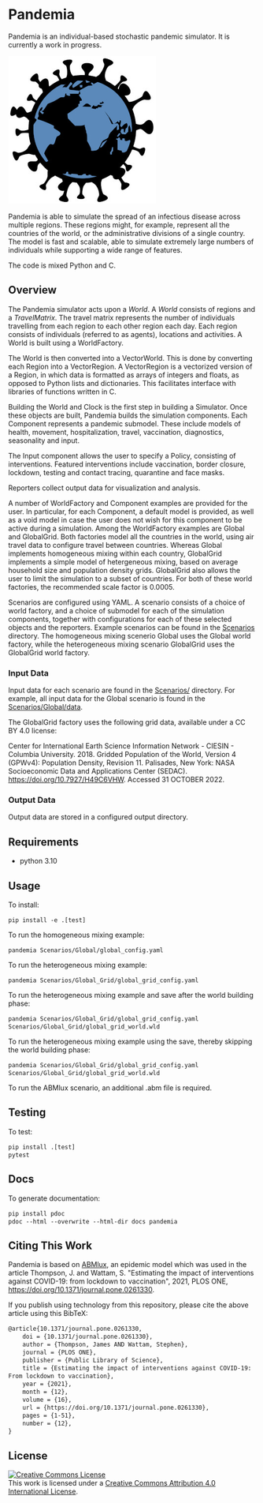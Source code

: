 # Pandemia
<!-- ![Integration](https://github.com/?/workflows/Integration/badge.svg?branch=master)
![Pytest](https://github.com/?/workflows/Pytest/badge.svg)
![Pylint](https://github.com/?/workflows/Pylint/badge.svg)
[![CodeFactor](https://www.codefactor.io/repository/github/?/badge?s=006dc8f386c6ea6d2a7a90377ff30fcf15328919)](https://www.codefactor.io/repository/github/?) -->

Pandemia is an individual-based stochastic pandemic simulator. It is currently a work in progress.

![pandemia Logo](pandemia_logo.jpg)

Pandemia is able to simulate the spread of an infectious disease across multiple regions. These
regions might, for example, represent all the countries of the world, or the administrative
divisions of a single country. The model is fast and scalable, able to simulate extremely large
numbers of individuals while supporting a wide range of features.

The code is mixed Python and C.

## Overview
The Pandemia simulator acts upon a *World*. A *World* consists of regions and a *TravelMatrix*. The
travel matrix represents the number of individuals travelling from each region to each other region
each day. Each region consists of individuals (referred to as agents), locations and activities. A
World is built using a WorldFactory.

The World is then converted into a VectorWorld. This is done by converting each Region into a 
VectorRegion. A VectorRegion is a vectorized version of a Region, in which data is formatted as
arrays of integers and floats, as opposed to Python lists and dictionaries. This facilitates
interface with libraries of functions written in C.

Building the World and Clock is the first step in building a Simulator. Once these objects are
built, Pandemia builds the simulation components. Each Component represents a pandemic submodel.
These include models of health, movement, hospitalization, travel, vaccination, diagnostics,
seasonality and input.

The Input component allows the user to specify a Policy, consisting of interventions. Featured
interventions include vaccination, border closure, lockdown, testing and contact tracing,
quarantine and face masks.

Reporters collect output data for visualization and analysis.

A number of WorldFactory and Component examples are provided for the user. In particular, for each
Component, a default model is provided, as well as a void model in case the user does not wish for
this component to be active during a simulation. Among the WorldFactory examples are Global and
GlobalGrid. Both factories model all the countries in the world, using air travel data to
configure travel between countries. Whereas Global implements homogeneous mixing within each
country, GlobalGrid implements a simple model of hetergeneous mixing, based on average household
size and population density grids. GlobalGrid also allows the user to limit the simulation to a
subset of countries. For both of these world factories, the recommended scale factor is
0.0005.

Scenarios are configured using YAML. A scenario consists of a choice of world factory, and a choice
of submodel for each of the simulation components, together with configurations for each of these
selected objects and the reporters. Example scenarios can be found in the [Scenarios](Scenarios/)
directory. The homogeneous mixing scenerio Global uses the Global world factory, while the
heterogeneous mixing scenario GlobalGrid uses the GlobalGrid world factory.

### Input Data
Input data for each scenario are found in the [Scenarios/](Scenarios/) directory. For example, all
input data for the Global scenario is found in the [Scenarios/Global/data](Scenarios/Global/data).

The GlobalGrid factory uses the following grid data, available under a CC BY 4.0 license:

Center for International Earth Science Information Network - CIESIN - Columbia University. 2018.
Gridded Population of the World, Version 4 (GPWv4): Population Density, Revision 11. Palisades,
New York: NASA Socioeconomic Data and Applications Center (SEDAC). https://doi.org/10.7927/H49C6VHW.
Accessed 31 OCTOBER 2022.

### Output Data
Output data are stored in a configured output directory.

## Requirements

 * python 3.10

## Usage
To install:

    pip install -e .[test]

To run the homogeneous mixing example:

    pandemia Scenarios/Global/global_config.yaml

To run the heterogeneous mixing example:

    pandemia Scenarios/Global_Grid/global_grid_config.yaml

To run the heterogeneous mixing example and save after the world building phase:

    pandemia Scenarios/Global_Grid/global_grid_config.yaml Scenarios/Global_Grid/global_grid_world.wld

To run the heterogeneous mixing example using the save, thereby skipping the world building phase:

    pandemia Scenarios/Global_Grid/global_grid_config.yaml Scenarios/Global_Grid/global_grid_world.wld

To run the ABMlux scenario, an additional .abm file is required.

## Testing
To test:

    pip install .[test]
    pytest

## Docs
To generate documentation:

    pip install pdoc
    pdoc --html --overwrite --html-dir docs pandemia

## Citing This Work
Pandemia is based on [ABMlux](https://github.com/abm-covid-lux/abmlux), an epidemic model which was used in the article Thompson, J. and Wattam, S. "Estimating the impact of interventions against COVID-19: from lockdown to vaccination", 2021, PLOS ONE, https://doi.org/10.1371/journal.pone.0261330.

If you publish using technology from this repository, please cite the above article using this BibTeX:

    @article{10.1371/journal.pone.0261330,
        doi = {10.1371/journal.pone.0261330},
        author = {Thompson, James AND Wattam, Stephen},
        journal = {PLOS ONE},
        publisher = {Public Library of Science},
        title = {Estimating the impact of interventions against COVID-19: From lockdown to vaccination},
        year = {2021},
        month = {12},
        volume = {16},
        url = {https://doi.org/10.1371/journal.pone.0261330},
        pages = {1-51},
        number = {12},
    }

## License
<a rel="license" href="http://creativecommons.org/licenses/by/4.0/"><img alt="Creative Commons License" style="border-width:0" src="https://i.creativecommons.org/l/by/4.0/88x31.png" /></a><br />This work is licensed under a <a rel="license" href="http://creativecommons.org/licenses/by/4.0/">Creative Commons Attribution 4.0 International License</a>.
